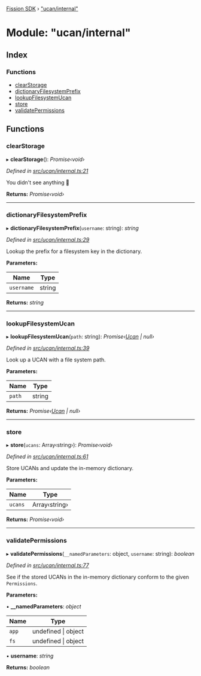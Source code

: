 [Fission SDK](../README.md) › ["ucan/internal"](_ucan_internal_.md)

# Module: "ucan/internal"

## Index

### Functions

* [clearStorage](_ucan_internal_.md#clearstorage)
* [dictionaryFilesystemPrefix](_ucan_internal_.md#dictionaryfilesystemprefix)
* [lookupFilesystemUcan](_ucan_internal_.md#lookupfilesystemucan)
* [store](_ucan_internal_.md#store)
* [validatePermissions](_ucan_internal_.md#validatepermissions)

## Functions

###  clearStorage

▸ **clearStorage**(): *Promise‹void›*

*Defined in [src/ucan/internal.ts:21](https://github.com/fission-suite/webnative/blob/7fcf931/src/ucan/internal.ts#L21)*

You didn't see anything 👀

**Returns:** *Promise‹void›*

___

###  dictionaryFilesystemPrefix

▸ **dictionaryFilesystemPrefix**(`username`: string): *string*

*Defined in [src/ucan/internal.ts:29](https://github.com/fission-suite/webnative/blob/7fcf931/src/ucan/internal.ts#L29)*

Lookup the prefix for a filesystem key in the dictionary.

**Parameters:**

Name | Type |
------ | ------ |
`username` | string |

**Returns:** *string*

___

###  lookupFilesystemUcan

▸ **lookupFilesystemUcan**(`path`: string): *Promise‹[Ucan](_ucan_.md#ucan) | null›*

*Defined in [src/ucan/internal.ts:39](https://github.com/fission-suite/webnative/blob/7fcf931/src/ucan/internal.ts#L39)*

Look up a UCAN with a file system path.

**Parameters:**

Name | Type |
------ | ------ |
`path` | string |

**Returns:** *Promise‹[Ucan](_ucan_.md#ucan) | null›*

___

###  store

▸ **store**(`ucans`: Array‹string›): *Promise‹void›*

*Defined in [src/ucan/internal.ts:61](https://github.com/fission-suite/webnative/blob/7fcf931/src/ucan/internal.ts#L61)*

Store UCANs and update the in-memory dictionary.

**Parameters:**

Name | Type |
------ | ------ |
`ucans` | Array‹string› |

**Returns:** *Promise‹void›*

___

###  validatePermissions

▸ **validatePermissions**(`__namedParameters`: object, `username`: string): *boolean*

*Defined in [src/ucan/internal.ts:77](https://github.com/fission-suite/webnative/blob/7fcf931/src/ucan/internal.ts#L77)*

See if the stored UCANs in the in-memory dictionary
conform to the given `Permissions`.

**Parameters:**

▪ **__namedParameters**: *object*

Name | Type |
------ | ------ |
`app` | undefined &#124; object |
`fs` | undefined &#124; object |

▪ **username**: *string*

**Returns:** *boolean*
